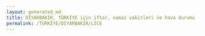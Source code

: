 ```yaml
---
layout: generated_md
title: DİYARBAKIR, TÜRKİYE için iftar, namaz vakitleri ve hava durumu - ilçe/eyalet seç
permalink: /TÜRKİYE/DİYARBAKIR/LİCE
---
```


<script type="text/javascript">
  var country = TÜRKİYE;
  var city = DİYARBAKIR;
  var state = LİCE;
  var lat = 72;
  var lon = 21;
</script>
